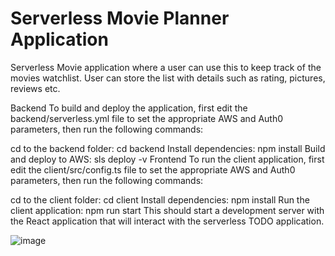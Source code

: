 # Serverless Movie Planner Application

Serverless Movie application where a user can use this to keep track of the movies watchlist.
User can store the list with details such as rating, pictures, reviews etc.

Backend
To build and deploy the application, first edit the backend/serverless.yml file to set the appropriate AWS and Auth0 parameters, then run the following commands:

cd to the backend folder: cd backend
Install dependencies: npm install
Build and deploy to AWS: sls deploy -v
Frontend
To run the client application, first edit the client/src/config.ts file to set the appropriate AWS and Auth0 parameters, then run the following commands:

cd to the client folder: cd client
Install dependencies: npm install
Run the client application: npm run start
This should start a development server with the React application that will interact with the serverless TODO application.

![image](https://user-images.githubusercontent.com/63588983/124767605-94682700-df55-11eb-9ec2-a52cd53539de.png)
